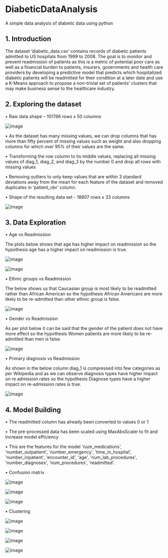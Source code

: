 # DiabeticDataAnalysis
A simple data analysis of diabetic data using python

## 1.	Introduction
The dataset ‘diabetic_data.csv’ contains records of diabetic patients admitted to US hospitals from 1999 to 2008. The goal is to monitor and prevent readmission of patients as this is a metric of potential poor care as well as a financial burden to patients, insurers, governments and health care providers by developing a predictive model that predicts which hospitalized diabetic patients will be readmitted for their condition at a later date and use a K-Means approach to propose a non-trivial set of patients’ clusters that may make business sense to the healthcare industry.

## 2. Exploring the dataset
•	Raw data shape – 101766 rows x 50 columns

![image](https://user-images.githubusercontent.com/80091397/171594145-41b7db3b-aae0-480f-919e-e243f1168fd3.png)

•	As the dataset has many missing values, we can drop columns that has more than fifty percent of missing values such as weight and also dropping columns for which over 95% of their values are the same.

•	Transforming the row column to its middle values, replacing all missing values of diag_1, diag_2, and diag_3 by the number 0 and drop all rows with missing values

•	Removing outliers to only keep values that are within 3 standard deviations away from the mean for each feature of the dataset and removed duplicates in ‘patient_nbr’ column.

•	Shape of the resulting data set - 18807 rows x 33 columns

![image](https://user-images.githubusercontent.com/80091397/171594212-0d04d11c-e055-4f22-a435-1e1b988d89a4.png)

## 3.	Data Exploration
•	Age vs Readmission

The plots below shows that age has higher impact on readmission so the hypothesis age has a higher impact on readmission is true.

![image](https://user-images.githubusercontent.com/80091397/171594529-5e92fa2e-47e8-4746-bf31-c338db48b27c.png)

![image](https://user-images.githubusercontent.com/80091397/171594560-1d1201fe-a2ec-4782-a64d-6d825d6aa42a.png)

•	Ethnic groups vs Readmission

The below shows us that Caucasian group is most likely to be readmitted rather than   African American so the hypothesis African Americans are more likely to be re-admitted than other ethnic group is false.

![image](https://user-images.githubusercontent.com/80091397/171594651-eb613bba-ebec-4d29-8402-6b29df8fa754.png)

•	Gender vs Readmission

As per plot below it can be said that the gender of the patient does not have more effect so the hypothesis Women patients are more likely to be re-admitted than men is false.

![image](https://user-images.githubusercontent.com/80091397/171594738-b6cb8ff3-b0dc-445e-b921-3b34cad7d2fd.png)

•	Primary diagnosis vs Readmission

As shown in the below column diag_1 is compressed into few categories as per Wikipedia and as we can observe diagnosis types have higher impact on re admission rates so the hypothesis Diagnose types have a higher impact on re-admission rates is true.

![image](https://user-images.githubusercontent.com/80091397/171594837-2ae939e0-611c-468d-a877-726e897afc9f.png)

## 4.	Model Building

•	The readmitted column has already been converted to values 0 or 1

•	The pre-processed data has been scaled using MaxAbsScaler to fit and increase model efficiency

•	This are the features for the model 'num_medications', 'number_outpatient', 'number_emergency', 'time_in_hospital', 'number_inpatient', 'encounter_id', 'age', 'num_lab_procedures', 'number_diagnoses', 'num_procedures', 'readmitted'.

•	Confusion matrix

![image](https://user-images.githubusercontent.com/80091397/171594933-6ed487c8-df96-4719-b5ec-a1bc46ffd6b5.png)

![image](https://user-images.githubusercontent.com/80091397/171595004-67889fae-178f-4aa8-9127-f26f87ce97f4.png)

![image](https://user-images.githubusercontent.com/80091397/171595023-0d883a98-5713-429e-a759-3a36cbe16f40.png)

•	Clustering

![image](https://user-images.githubusercontent.com/80091397/171595092-80f5e452-201e-4b4d-b31a-c007c68366d7.png)

![image](https://user-images.githubusercontent.com/80091397/171595130-51c94971-43aa-4bf6-856a-698736656364.png)

![image](https://user-images.githubusercontent.com/80091397/171595178-bd4b8a74-3040-49df-b60f-c3a59f228900.png)

![image](https://user-images.githubusercontent.com/80091397/171595197-291b6556-da88-4b4a-84a0-a705d578833a.png)

